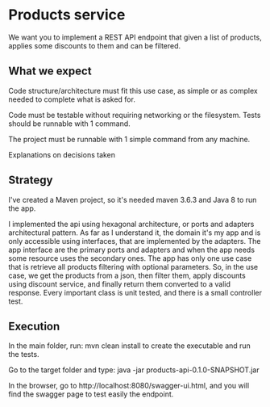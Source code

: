 # Products service
We want you to implement a REST API endpoint that given a list of products,
 applies some discounts to them and can be filtered.
 
## What we expect
Code structure/architecture must fit this use case, as simple or as complex needed to complete what is asked for.

Code must be testable without requiring networking or the filesystem. Tests should be runnable with 1 command.

The project must be runnable with 1 simple command from any machine.

Explanations on decisions taken

## Strategy
I've created a Maven project, so it's needed maven 3.6.3 and Java 8 to run the app.

I implemented the api using hexagonal architecture, or ports and adapters architectural pattern.
As far as I understand it, the domain it's my app and is only accessible using interfaces, that are implemented
by the adapters. The app interface are the primary ports and adapters and when the app needs some resource uses the secondary ones.
The app has only one use case that is retrieve all products filtering with optional parameters.
So, in the use case, we get the products from a json, then filter them, apply discounts using discount service, 
and finally return them converted to a valid response.
Every important class is unit tested, and there is a small controller test.

## Execution
In the main folder, run: mvn clean install to create the executable and run the tests.

Go to the target folder and type: java -jar products-api-0.1.0-SNAPSHOT.jar

In the browser, go to http://localhost:8080/swagger-ui.html, and you will find the swagger page to test
easily the endpoint.